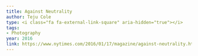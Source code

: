 ```yaml
---
title: Against Neutrality
author: Teju Cole
type: <i class="fa fa-external-link-square" aria-hidden="true"></i>
tags:
- Photography
year: 2016
link: https://www.nytimes.com/2016/01/17/magazine/against-neutrality.html?rref=collection%2Fbyline%2Fteju-cole&action=click&contentCollection=undefined&region=stream&module=stream_unit&version=latest&contentPlacement=7&pgtype=collection
---
```

